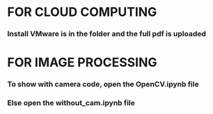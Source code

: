 # FOR CLOUD COMPUTING
### Install VMware is in the folder and the full pdf is uploaded

# FOR IMAGE PROCESSING
### To show with camera code, open the OpenCV.ipynb file
### Else open the without_cam.ipynb file
